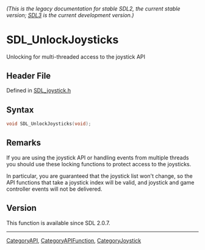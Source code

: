 ###### (This is the legacy documentation for stable SDL2, the current stable version; [SDL3](https://wiki.libsdl.org/SDL3/) is the current development version.)
# SDL_UnlockJoysticks

Unlocking for multi-threaded access to the joystick API

## Header File

Defined in [SDL_joystick.h](https://github.com/libsdl-org/SDL/blob/SDL2/include/SDL_joystick.h)

## Syntax

```c
void SDL_UnlockJoysticks(void);
```

## Remarks

If you are using the joystick API or handling events from multiple threads
you should use these locking functions to protect access to the joysticks.

In particular, you are guaranteed that the joystick list won't change, so
the API functions that take a joystick index will be valid, and joystick
and game controller events will not be delivered.

## Version

This function is available since SDL 2.0.7.

----
[CategoryAPI](CategoryAPI), [CategoryAPIFunction](CategoryAPIFunction), [CategoryJoystick](CategoryJoystick)

